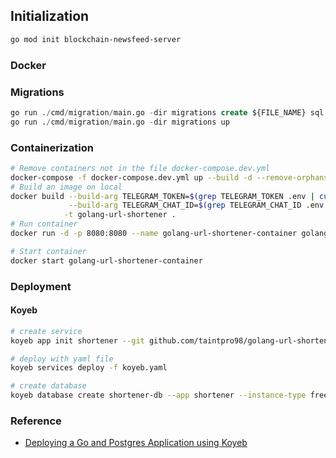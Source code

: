 ## Initialization
```bash
go mod init blockchain-newsfeed-server
```

### Docker
### Migrations
```sql
go run ./cmd/migration/main.go -dir migrations create ${FILE_NAME} sql
go run ./cmd/migration/main.go -dir migrations up
```

### Containerization
```bash
# Remove containers not in the file docker-compose.dev.yml
docker-compose -f docker-compose.dev.yml up --build -d --remove-orphans
# Build an image on local
docker build --build-arg TELEGRAM_TOKEN=$(grep TELEGRAM_TOKEN .env | cut -d '=' -f2) \
             --build-arg TELEGRAM_CHAT_ID=$(grep TELEGRAM_CHAT_ID .env | cut -d '=' -f2) \
            -t golang-url-shortener .
# Run container
docker run -d -p 8080:8080 --name golang-url-shortener-container golang-url-shortener

# Start container
docker start golang-url-shortener-container
```
### Deployment
#### Koyeb
```bash
# create service
koyeb app init shortener --git github.com/taintpro98/golang-url-shortener --git-branch main --git-builder docker --instance-type free --env "POSTGRES_HOST=ep-quiet-night-a4ehz4z4.us-east-1.pg.koyeb.app" --env "POSTGRES_PORT=5432" --env "POSTGRES_DB=koyebdb" --env "POSTGRES_USER=koyeb-adm" --env "POSTGRES_PASSWORD=[password]"

# deploy with yaml file
koyeb services deploy -f koyeb.yaml

# create database
koyeb database create shortener-db --app shortener --instance-type free --pg-version 16 --region was
```

### Reference
- [Deploying a Go and Postgres Application using Koyeb](https://wawand.co/blog/posts/deploying-a-go-app-to-koyeb)